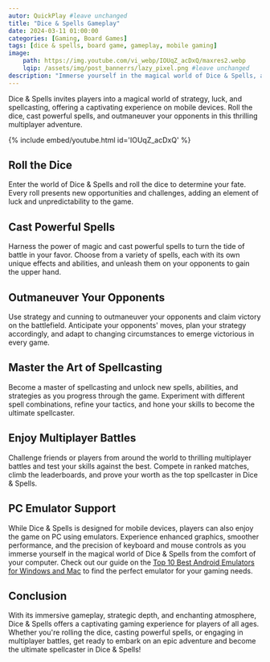 ```yaml
---
autor: QuickPlay #leave unchanged
title: "Dice & Spells Gameplay"
date: 2024-03-11 01:00:00
categories: [Gaming, Board Games]
tags: [dice & spells, board game, gameplay, mobile gaming]
image: 
    path: https://img.youtube.com/vi_webp/IOUqZ_acDxQ/maxres2.webp 
    lqip: /assets/img/post_bannerrs/lazy_pixel.png #leave unchanged
description: "Immerse yourself in the magical world of Dice & Spells, a captivating mobile board game that combines strategy, luck, and spellcasting. Roll the dice, cast powerful spells, and outmaneuver your opponents in this thrilling multiplayer experience. Discover its immersive gameplay, strategic depth, and how to master the art of spellcasting in this enchanting adventure."
---
```


Dice & Spells invites players into a magical world of strategy, luck, and spellcasting, offering a captivating experience on mobile devices. Roll the dice, cast powerful spells, and outmaneuver your opponents in this thrilling multiplayer adventure.

{% include embed/youtube.html id='IOUqZ_acDxQ' %}

## Roll the Dice
Enter the world of Dice & Spells and roll the dice to determine your fate. Every roll presents new opportunities and challenges, adding an element of luck and unpredictability to the game.

## Cast Powerful Spells
Harness the power of magic and cast powerful spells to turn the tide of battle in your favor. Choose from a variety of spells, each with its own unique effects and abilities, and unleash them on your opponents to gain the upper hand.

## Outmaneuver Your Opponents
Use strategy and cunning to outmaneuver your opponents and claim victory on the battlefield. Anticipate your opponents' moves, plan your strategy accordingly, and adapt to changing circumstances to emerge victorious in every game.

## Master the Art of Spellcasting
Become a master of spellcasting and unlock new spells, abilities, and strategies as you progress through the game. Experiment with different spell combinations, refine your tactics, and hone your skills to become the ultimate spellcaster.

## Enjoy Multiplayer Battles
Challenge friends or players from around the world to thrilling multiplayer battles and test your skills against the best. Compete in ranked matches, climb the leaderboards, and prove your worth as the top spellcaster in Dice & Spells.

## PC Emulator Support
While Dice & Spells is designed for mobile devices, players can also enjoy the game on PC using emulators. Experience enhanced graphics, smoother performance, and the precision of keyboard and mouse controls as you immerse yourself in the magical world of Dice & Spells from the comfort of your computer. Check out our guide on the [Top 10 Best Android Emulators for Windows and Mac](https://quickplaymobile.github.io/posts/Top-10-Best-Android-Emulators-for-Windows-and-Mac/) to find the perfect emulator for your gaming needs.

## Conclusion
With its immersive gameplay, strategic depth, and enchanting atmosphere, Dice & Spells offers a captivating gaming experience for players of all ages. Whether you're rolling the dice, casting powerful spells, or engaging in multiplayer battles, get ready to embark on an epic adventure and become the ultimate spellcaster in Dice & Spells!

